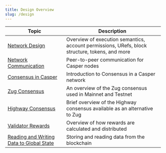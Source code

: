 ```yaml
---
title: Design Overview
slug: /design
---
```


| Topic                                                       | Description                                                                                    |
| ----------------------------------------------------------- | ---------------------------------------------------------------------------------------------- |
| [Network Design](./casper-design.md)                        | Overview of execution semantics, account permissions, URefs, block structure, tokens, and more                                   |
| [Network Communication](./p2p.md)                           | Peer-to-peer communication for Casper nodes                                                         |
| [Consensus in Casper](./consensus.md)                       | Introduction to Consensus in a Casper network                                                       |
| [Zug Consensus](./zug.md)                                   | An overview of the Zug consensus used in Mainnet and Testnet                                                       |
| [Highway Consensus](./highway.md)                           | Brief overview of the Highway consensus available as an alternative to Zug                                                           |
| [Validator Rewards](./rewards.md)                           | Overview of how rewards are calculated and distributed  |
| [Reading and Writing Data to Global State](./reading-and-writing-to-the-blockchain.md) | Storing and reading data from the blockchain                                                    |
